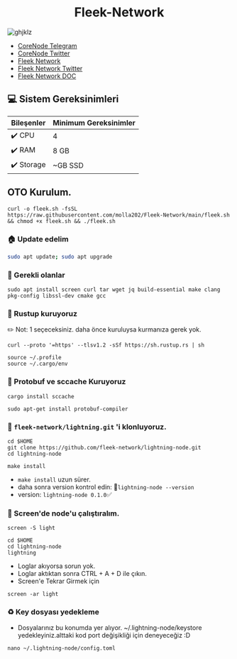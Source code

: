 
<div align="center">
  <h1>Fleek-Network </h1>
</div>

![ghjklz](https://github.com/molla202/Fleek-Network/assets/91562185/83355aab-fdc4-46c8-bbe4-14f2cc19e76b)

* [CoreNode Telegram](https://t.me/corenodechat)<br>
* [CoreNode Twitter](https://twitter.com/corenodeHQ)<br>
* [Fleek Network](https://fleek.network/)<br>
* [Fleek Network Twitter](https://twitter.com/fleek_net)<br>
* [Fleek Network DOC](https://docs.fleek.network/docs)<br>


 ## 💻 Sistem Gereksinimleri
| Bileşenler | Minimum Gereksinimler | 
| ------------ | ------------ |
| ✔️ CPU |	4 |
| ✔️ RAM	| 8 GB |
| ✔️ Storage	| ~GB SSD |

## OTO Kurulum.
```
curl -o fleek.sh -fsSL https://raw.githubusercontent.com/molla202/Fleek-Network/main/fleek.sh && chmod +x fleek.sh && ./fleek.sh
```
### 🏠 Update edelim
```bash
sudo apt update; sudo apt upgrade 
```
### 🤖 Gerekli olanlar
```
sudo apt install screen curl tar wget jq build-essential make clang pkg-config libssl-dev cmake gcc
```
### 🤖 Rustup kuruyoruz
✏️ Not: 1 seçeceksiniz. daha önce kuruluysa kurmanıza gerek yok.
```
curl --proto '=https' --tlsv1.2 -sSf https://sh.rustup.rs | sh
```
```
source ~/.profile
source ~/.cargo/env
```
### 🤖 Protobuf ve sccache Kuruyoruz
```
cargo install sccache
```
```
sudo apt-get install protobuf-compiler
```

### 👷 `fleek-network/lightning.git` 'i klonluyoruz.
```
cd $HOME 
git clone https://github.com/fleek-network/lightning-node.git
cd lightning-node
```
```
make install
```
* `make install` uzun sürer.
* daha sonra version kontrol edin: 📖`lightning-node --version`
* version: `lightning-node 0.1.0`✅
### 🚀 Screen'de node'u çalıştıralım.
```
screen -S light
```
```
cd $HOME
cd lightning-node 
lightning
```
* Loglar akıyorsa sorun yok.
* Loglar aktıktan sonra CTRL + A + D ile çıkın.
* Screen'e Tekrar Girmek için
```
screen -ar light
```

### ♻️ Key dosyası yedekleme
* Dosyalarınız bu konumda yer alıyor. ~/.lightning-node/keystore  yedekleyiniz.alttaki kod port değişikliği için deneyeceğiz :D
```
nano ~/.lightning-node/config.toml
```

